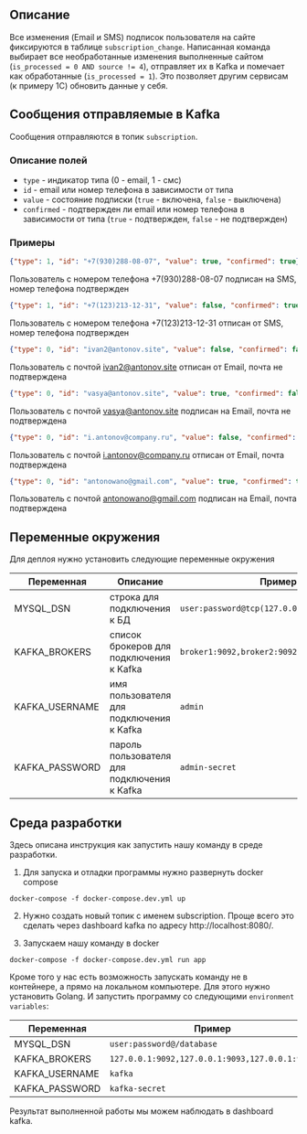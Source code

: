 ## Описание

Все изменения (Email и SMS) подписок пользователя на сайте фиксируются в таблице 
`subscription_change`. Написанная команда выбирает все необработанные изменения выполненные сайтом 
(`is_processed = 0 AND source != 4`), отправляет их в Kafka и помечает как обработанные (`is_processed = 1`).
Это позволяет другим сервисам (к примеру 1С) обновить данные у себя.

## Сообщения отправляемые в Kafka

Сообщения отправляются в топик `subscription`.

### Описание полей

* `type` - индикатор типа (0 - email, 1 - смс)
* `id` - email или номер телефона в зависимости от типа
* `value` - состояние подписки (`true` - включена, `false` - выключена)
* `confirmed` - подтвержден ли email или номер телефона в зависимости от типа (`true` - подтвержден, `false` - не подтвержден)

### Примеры

```json
{"type": 1, "id": "+7(930)288-08-07", "value": true, "confirmed": true}
```
Пользователь с номером телефона +7(930)288-08-07 подписан на SMS, номер телефона подтвержден

```json
{"type": 1, "id": "+7(123)213-12-31", "value": false, "confirmed": true}
```
Пользователь с номером телефона +7(123)213-12-31 отписан от SMS, номер телефона подтвержден

```json
{"type": 0, "id": "ivan2@antonov.site", "value": false, "confirmed": false}
```
Пользователь с почтой ivan2@antonov.site отписан от Email, почта не подтверждена

```json
{"type": 0, "id": "vasya@antonov.site", "value": true, "confirmed": false}
```
Пользователь с почтой vasya@antonov.site подписан на Email, почта не подтверждена

```json
{"type": 0, "id": "i.antonov@company.ru", "value": false, "confirmed": true}
```
Пользователь с почтой i.antonov@company.ru отписан от Email, почта подтверждена

```json
{"type": 0, "id": "antonowano@gmail.com", "value": true, "confirmed": true}
```
Пользователь с почтой antonowano@gmail.com подписан на Email, почта подтверждена

## Переменные окружения

Для деплоя нужно установить следующие переменные окружения

| Переменная     | Описание                                    | Пример                                              |
|----------------|---------------------------------------------|-----------------------------------------------------|
| MYSQL_DSN      | строка для подключения к БД                 | `user:password@tcp(127.0.0.1:3306)/database`        |
| KAFKA_BROKERS  | список брокеров для подключения к Kafka     | `broker1:9092,broker2:9092,broker3:9092`            |
| KAFKA_USERNAME | имя пользователя для подключения к Kafka    | `admin`                                             |
| KAFKA_PASSWORD | пароль пользователя для подключения к Kafka | `admin-secret`                                      |

## Среда разработки

Здесь описана инструкция как запустить нашу команду в среде разработки.

1. Для запуска и отладки программы нужно развернуть docker compose
```shell
docker-compose -f docker-compose.dev.yml up
```

2. Нужно создать новый топик с именем subscription. Проще всего это сделать через dashboard kafka 
по адресу http://localhost:8080/.

3. Запускаем нашу команду в docker
```shell
docker-compose -f docker-compose.dev.yml run app
```
Кроме того у нас есть возможность запускать команду не в контейнере, а прямо на локальном компьютере.
Для этого нужно установить Golang. И запустить программу со следующими `environment variables`:

| Переменная     | Пример                                         |
|----------------|------------------------------------------------|
| MYSQL_DSN      | `user:password@/database`                      |
| KAFKA_BROKERS  | `127.0.0.1:9092,127.0.0.1:9093,127.0.0.1:9094` |
| KAFKA_USERNAME | `kafka`                                        |
| KAFKA_PASSWORD | `kafka-secret`                                 |

Результат выполненной работы мы можем наблюдать в dashboard kafka.
